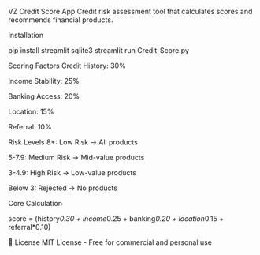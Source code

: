 VZ Credit Score App
Credit risk assessment tool that calculates scores and recommends financial products.

Installation

pip install streamlit sqlite3
streamlit run Credit-Score.py

Scoring Factors
Credit History: 30%

Income Stability: 25%

Banking Access: 20%

Location: 15%

Referral: 10%

Risk Levels
8+: Low Risk → All products

5-7.9: Medium Risk → Mid-value products

3-4.9: High Risk → Low-value products

Below 3: Rejected → No products

Core Calculation

score = (history*0.30 + income*0.25 + 
         banking*0.20 + location*0.15 + 
         referral*0.10)


📜 License
MIT License - Free for commercial and personal use
